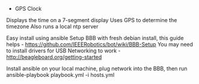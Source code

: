 * GPS Clock

Displays the time on a 7-segment display
Uses GPS to determine the timezone
Also runs a local ntp server

Easy install using ansible
Setup BBB with fresh debian install, this guide helps - https://github.com/IEEERobotics/bot/wiki/BBB-Setup
You may need to install drivers for USB Networking to work - http://beagleboard.org/getting-started

Install ansible on your local machine, plug network into the BBB, then run
ansible-playbook playbook.yml -i hosts.yml
